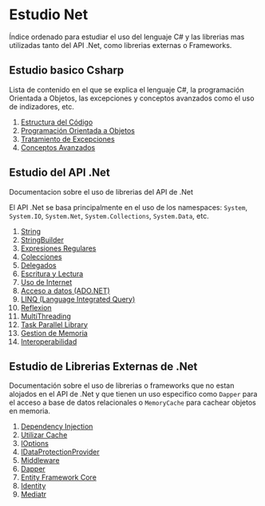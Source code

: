 # Estudio Net
Índice ordenado para estudiar el uso del lenguaje C# y las librerias mas utilizadas tanto del API .Net, como librerias externas o Frameworks.


## Estudio basico Csharp
Lista de contenido en el que se explica el lenguaje C#, la programación Orientada a Objetos, las excepciones y conceptos avanzados como el uso de indizadores, etc.

1. [Estructura del Código](./docs/Csharp/EstructuraCodigo.md)
1. [Programación Orientada a Objetos](./docs/Csharp/ProgramacionOrientadaObjetos.md)
1. [Tratamiento de Excepciones](./docs/Csharp/TratamientoExcepciones.md)
1. [Conceptos Avanzados](./docs/Csharp/ConceptosAvanzados.md)


## Estudio del API .Net
Documentacion sobre el uso de librerias del API de .Net

El API .Net se basa principalmente en el uso de los namespaces: `System`, `System.IO`, `System.Net`, `System.Collections`, `System.Data`, etc.

1. [String](./docs/ApiNet/String.md)
1. [StringBuilder](./docs/ApiNet/StringBuilder.md)
1. [Expresiones Regulares](./docs/ApiNet/ExpresionesRegulares.md)
1. [Colecciones](./docs/ApiNet/Colecciones.md)
1. [Delegados](./docs/ApiNet/Delegados.md)
1. [Escritura y Lectura](./docs/ApiNet/EscrituraLectura.md)
1. [Uso de Internet](./docs/ApiNet/UsoInternet.md)
1. [Acceso a datos (ADO.NET)](./docs/ApiNet/ADONET.md)
1. [LINQ (Language Integrated Query)](./docs/ApiNet/LINQ.md)
1. [Reflexion](./docs/ApiNet/Reflexion.md)
1. [MultiThreading](./docs/ApiNet/MultiThreading.md)
1. [Task Parallel Library](./docs/ApiNet/TaskParallelLibrary.md)
1. [Gestion de Memoria](./docs/ApiNet/GestionMemoria.md)
1. [Interoperabilidad](./docs/ApiNet/Interoperabilidad.md)

## Estudio de Librerias Externas de .Net
Documentación sobre el uso de librerias o frameworks que no estan alojados en el API de .Net y que tienen un uso especifico como `Dapper` para el acceso a base de datos relacionales o `MemoryCache` para cachear objetos en memoria.

1. [Dependency Injection](./docs/LibreriasNet/DependencyInjection.md)
1. [Utilizar Cache](./docs/LibreriasNet/Caching.md)
1. [IOptions](./docs/LibreriasNet/IOptions.md)
1. [IDataProtectionProvider](./docs/LibreriasNet/IDataProtectionProvider.md)
1. [Middleware](./docs/LibreriasNet/Middleware.md)
1. [Dapper](./docs/LibreriasNet/Dapper.md)
1. [Entity Framework Core](./docs/LibreriasNet/EFCore.md)
1. [Identity](./docs/LibreriasNet/Identity.md)
1. [Mediatr](./docs/LibreriasNet/Mediatr.md)
